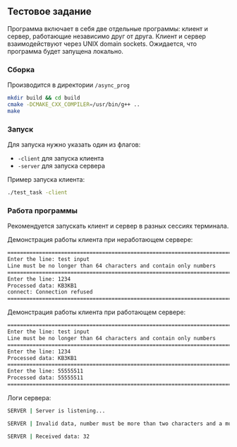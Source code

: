 ## Тестовое задание

Программа включает в себя две отдельные программы: клиент и сервер, работающие независимо друг от друга. Клиент и сервер взаимодействуют через UNIX domain sockets. Ожидается, что программа будет запущена локально.

### Сборка 
Производится в директории `/async_prog`
```bash
mkdir build && cd build
cmake -DCMAKE_CXX_COMPILER=/usr/bin/g++ ..
make
```

### Запуск
Для запуска нужно указать один из флагов:
- `-client` для запуска клиента
- `-server` для запуска сервера

Пример запуска клиента:
```bash
./test_task -client
```

### Работа программы
Рекомендуется запускать клиент и сервер в разных сессиях терминала.

Демонстрация работы клиента при неработающем сервере:
```bash
=======================================================================
Enter the line: test input
Line must be no longer than 64 characters and contain only numbers
=======================================================================
Enter the line: 1234
Processed data: KB3KB1
connect: Connection refused
=======================================================================
```
Демонстрация работы клиента при работающем сервере:
```bash
=======================================================================
Enter the line: test input
Line must be no longer than 64 characters and contain only numbers
=======================================================================
Enter the line: 1234
Processed data: KB3KB1
=======================================================================
Enter the line: 55555511
Processed data: 55555511
=======================================================================
```
Логи сервера:
```bash
SERVER | Server is listening...

SERVER | Invalid data, number must be more than two characters and a multiple of 32

SERVER | Received data: 32
```

